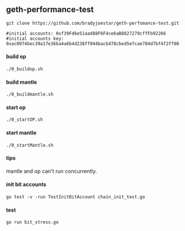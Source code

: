 ## geth-performance-test

```shell
git clone https://github.com/bradyjoestar/geth-perfomance-test.git
```

```shell
#initial accounts: 0xf39Fd6e51aad88F6F4ce6aB8827279cffFb92266
#initial accounts key: 0xac0974bec39a17e36ba4a6b4d238ff944bacb478cbed5efcae784d7bf4f2ff80
```

#### build op
```shell
./0_buildop.sh
```

#### build mantle
```shell
./0_buildmantle.sh
```

#### start op
```shell
./0_startOP.sh
```

#### start mantle
```shell
./0_startMantle.sh
```

#### tips
mantle and op can't run concurrently.


#### init bit accounts
```shell
go test -v -run TestInitBitAccount chain_init_test.go
```

#### test
```shell
go run bit_stress.go
```